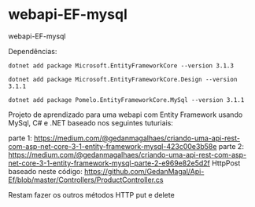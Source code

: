 # webapi-EF-mysql
webapi-EF-mysql

Dependências:

    dotnet add package Microsoft.EntityFrameworkCore --version 3.1.3

    dotnet add package Microsoft.EntityFrameworkCore.Design --version 3.1.1

    dotnet add package Pomelo.EntityFrameworkCore.MySql --version 3.1.1
    
Projeto de aprendizado para uma webapi com Entity Framework usando MySql, C# e .NET baseado nos seguintes tuturiais:

parte 1: https://medium.com/@gedanmagalhaes/criando-uma-api-rest-com-asp-net-core-3-1-entity-framework-mysql-423c00e3b58e
parte 2: https://medium.com/@gedanmagalhaes/criando-uma-api-rest-com-asp-net-core-3-1-entity-framework-mysql-parte-2-e969e82e5d2f
HttpPost baseado neste código: https://github.com/GedanMagal/Api-Ef/blob/master/Controllers/ProductController.cs

Restam fazer os outros métodos HTTP put e delete
